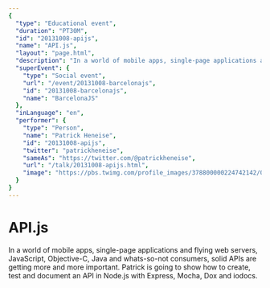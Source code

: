 ```yaml
---
{
  "type": "Educational event",
  "duration": "PT30M",
  "id": "20131008-apijs",
  "name": "API.js",
  "layout": "page.html",
  "description": "In a world of mobile apps, single-page applications and flying web servers, JavaScript, Objective-C, Java and whats-so-not consumers, solid APIs are getting more and more important. Patrick is going to show how to create, test and document an API in Node.js with Express, Mocha, Dox and iodocs.",
  "superEvent": {
    "type": "Social event",
    "url": "/event/20131008-barcelonajs",
    "id": "20131008-barcelonajs",
    "name": "BarcelonaJS"
  },
  "inLanguage": "en",
  "performer": {
    "type": "Person",
    "name": "Patrick Heneise",
    "id": "20131008-apijs",
    "twitter": "patrickheneise",
    "sameAs": "https://twitter.com/@patrickheneise",
    "url": "/talk/20131008-apijs.html",
    "image": "https://pbs.twimg.com/profile_images/378800000224742142/08202013f258efa63247928de108be68.jpeg"
  }
}
---
```

# API.js

In a world of mobile apps, single-page applications and flying web servers, JavaScript, Objective-C, Java and whats-so-not consumers, solid APIs are getting more and more important. Patrick is going to show how to create, test and document an API in Node.js with Express, Mocha, Dox and iodocs.